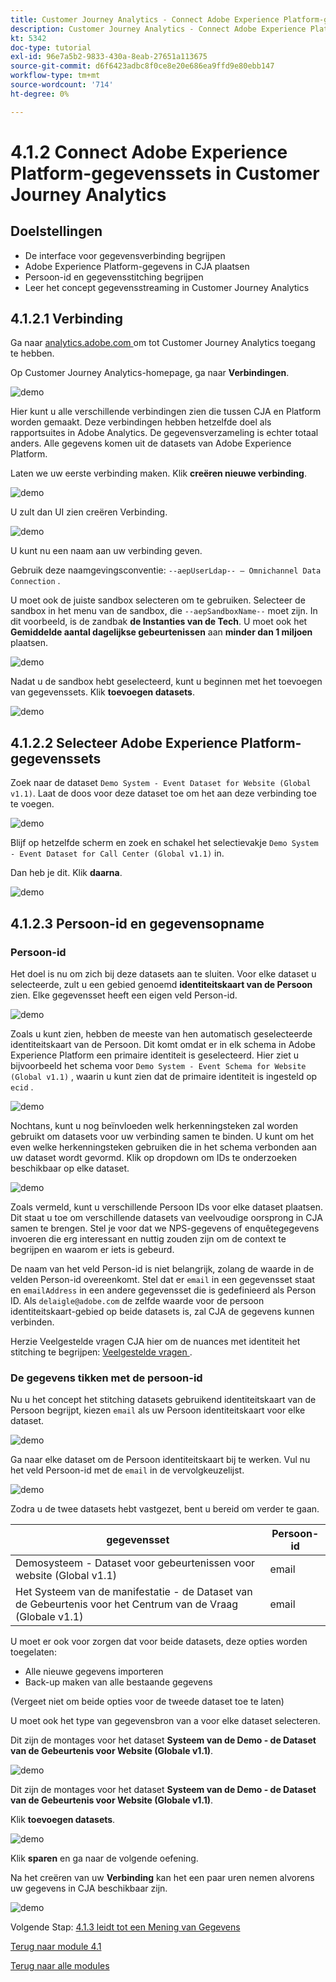 ```yaml
---
title: Customer Journey Analytics - Connect Adobe Experience Platform-gegevenssets in Customer Journey Analytics
description: Customer Journey Analytics - Connect Adobe Experience Platform-gegevenssets in Customer Journey Analytics
kt: 5342
doc-type: tutorial
exl-id: 96e7a5b2-9833-430a-8eab-27651a113675
source-git-commit: d6f6423adbc8f0ce8e20e686ea9ffd9e80ebb147
workflow-type: tm+mt
source-wordcount: '714'
ht-degree: 0%

---
```


# 4.1.2 Connect Adobe Experience Platform-gegevenssets in Customer Journey Analytics

## Doelstellingen

- De interface voor gegevensverbinding begrijpen
- Adobe Experience Platform-gegevens in CJA plaatsen
- Persoon-id en gegevensstitching begrijpen
- Leer het concept gegevensstreaming in Customer Journey Analytics

## 4.1.2.1 Verbinding

Ga naar [ analytics.adobe.com ](https://analytics.adobe.com) om tot Customer Journey Analytics toegang te hebben.

Op Customer Journey Analytics-homepage, ga naar **Verbindingen**.

![ demo ](./images/cja2.png)

Hier kunt u alle verschillende verbindingen zien die tussen CJA en Platform worden gemaakt. Deze verbindingen hebben hetzelfde doel als rapportsuites in Adobe Analytics. De gegevensverzameling is echter totaal anders. Alle gegevens komen uit de datasets van Adobe Experience Platform.

Laten we uw eerste verbinding maken. Klik **creëren nieuwe verbinding**.

![ demo ](./images/cja4.png)

U zult dan **&#x200B;**&#x200B;UI zien creëren Verbinding.

![ demo ](./images/cja5.png)

U kunt nu een naam aan uw verbinding geven.

Gebruik deze naamgevingsconventie: `--aepUserLdap-- – Omnichannel Data Connection` .

U moet ook de juiste sandbox selecteren om te gebruiken. Selecteer de sandbox in het menu van de sandbox, die `--aepSandboxName--` moet zijn. In dit voorbeeld, is de zandbak **de Instanties van de Tech**. U moet ook het **Gemiddelde aantal dagelijkse gebeurtenissen** aan **minder dan 1 miljoen** plaatsen.

![ demo ](./images/cjasb.png)

Nadat u de sandbox hebt geselecteerd, kunt u beginnen met het toevoegen van gegevenssets. Klik **toevoegen datasets**.

![ demo ](./images/cjasb1.png)

## 4.1.2.2 Selecteer Adobe Experience Platform-gegevenssets

Zoek naar de dataset `Demo System - Event Dataset for Website (Global v1.1)`. Laat de doos voor deze dataset toe om het aan deze verbinding toe te voegen.

![ demo ](./images/cja7.png)

Blijf op hetzelfde scherm en zoek en schakel het selectievakje `Demo System - Event Dataset for Call Center (Global v1.1)` in.

Dan heb je dit. Klik **daarna**.

![ demo ](./images/cja9.png)

## 4.1.2.3 Persoon-id en gegevensopname

### Persoon-id

Het doel is nu om zich bij deze datasets aan te sluiten. Voor elke dataset u selecteerde, zult u een gebied genoemd **identiteitskaart van de Persoon** zien. Elke gegevensset heeft een eigen veld Person-id.

![ demo ](./images/cja11.png)

Zoals u kunt zien, hebben de meeste van hen automatisch geselecteerde identiteitskaart van de Persoon. Dit komt omdat er in elk schema in Adobe Experience Platform een primaire identiteit is geselecteerd. Hier ziet u bijvoorbeeld het schema voor `Demo System - Event Schema for Website (Global v1.1)` , waarin u kunt zien dat de primaire identiteit is ingesteld op `ecid` .

![ demo ](./images/cja13.png)

Nochtans, kunt u nog beïnvloeden welk herkenningsteken zal worden gebruikt om datasets voor uw verbinding samen te binden. U kunt om het even welke herkenningsteken gebruiken die in het schema verbonden aan uw dataset wordt gevormd. Klik op dropdown om IDs te onderzoeken beschikbaar op elke dataset.

![ demo ](./images/cja14.png)

Zoals vermeld, kunt u verschillende Persoon IDs voor elke dataset plaatsen. Dit staat u toe om verschillende datasets van veelvoudige oorsprong in CJA samen te brengen. Stel je voor dat we NPS-gegevens of enquêtegegevens invoeren die erg interessant en nuttig zouden zijn om de context te begrijpen en waarom er iets is gebeurd.

De naam van het veld Person-id is niet belangrijk, zolang de waarde in de velden Person-id overeenkomt. Stel dat er `email` in een gegevensset staat en `emailAddress` in een andere gegevensset die is gedefinieerd als Person ID. Als `delaigle@adobe.com` de zelfde waarde voor de persoon identiteitskaart-gebied op beide datasets is, zal CJA de gegevens kunnen verbinden.

Herzie Veelgestelde vragen CJA hier om de nuances met identiteit het stitching te begrijpen: [ Veelgestelde vragen ](https://experienceleague.adobe.com/docs/analytics-platform/using/cja-overview/cja-faq.html).

### De gegevens tikken met de persoon-id

Nu u het concept het stitching datasets gebruikend identiteitskaart van de Persoon begrijpt, kiezen `email` als uw Persoon identiteitskaart voor elke dataset.

![ demo ](./images/cja15.png)

Ga naar elke dataset om de Persoon identiteitskaart bij te werken. Vul nu het veld Persoon-id met de `email` in de vervolgkeuzelijst.

![ demo ](./images/cja12a.png)

Zodra u de twee datasets hebt vastgezet, bent u bereid om verder te gaan.

| gegevensset | Persoon-id |
| ----------------- |-------------| 
| Demosysteem - Dataset voor gebeurtenissen voor website (Global v1.1) | email |
| Het Systeem van de manifestatie - de Dataset van de Gebeurtenis voor het Centrum van de Vraag (Globale v1.1) | email |

U moet er ook voor zorgen dat voor beide datasets, deze opties worden toegelaten:

- Alle nieuwe gegevens importeren
- Back-up maken van alle bestaande gegevens

(Vergeet niet om beide opties voor de tweede dataset toe te laten)

U moet ook het type van gegevensbron van a **&#x200B;**&#x200B;voor elke dataset selecteren.

Dit zijn de montages voor het dataset **Systeem van de Demo - de Dataset van de Gebeurtenis voor Website (Globale v1.1)**.

![ demo ](./images/cja16a.png)

Dit zijn de montages voor het dataset **Systeem van de Demo - de Dataset van de Gebeurtenis voor Website (Globale v1.1)**.

Klik **toevoegen datasets**.

![ demo ](./images/cja16.png)

Klik **sparen** en ga naar de volgende oefening.

Na het creëren van uw **Verbinding** kan het een paar uren nemen alvorens uw gegevens in CJA beschikbaar zijn.

![ demo ](./images/cja20.png)

Volgende Stap: [ 4.1.3 leidt tot een Mening van Gegevens ](./ex3.md)

[Terug naar module 4.1](./customer-journey-analytics-build-a-dashboard.md)

[Terug naar alle modules](./../../../overview.md)
